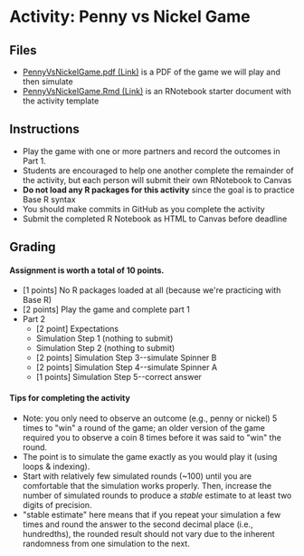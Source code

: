 # Activity: Penny vs Nickel Game


## Files 
- [PennyVsNickelGame.pdf (Link)](PennyVsNickelGame.pdf) is a PDF of the game we will play and then simulate
- [PennyVsNickelGame.Rmd (Link)](PennyVsNickelGame.Rmd) is an RNotebook starter document with the activity template


## Instructions 
- Play the game with one or more partners and record the outcomes in Part 1.  
- Students are encouraged to help one another complete the remainder of the activity, but each person will submit their own RNotebook to Canvas  
- **Do not load any R packages for this activity** since the goal is to practice Base R syntax
- You should make commits in GitHub as you complete the activity  
- Submit the completed R Notebook as HTML to Canvas before deadline  


## Grading

#### Assignment is worth a total of 10 points.

- [1 points] No R packages loaded at all (because we're practicing with Base R)
- [2 points] Play the game and complete part 1
- Part 2
    - [2 point] Expectations
    - Simulation Step 1 (nothing to submit)
    - Simulation Step 2 (nothing to submit)
    - [2 points] Simulation Step 3--simulate Spinner B
    - [2 points] Simulation Step 4--simulate Spinner A
    - [1 points] Simulation Step 5--correct answer 

#### Tips for completing the activity

- Note: you only need to observe an outcome (e.g., penny or nickel) 5 times to "win" a round of the game; an older version of the game required you to observe a coin 8 times before it was said to "win" the round.
- The point is to simulate the game exactly as you would play it (using loops & indexing).  
- Start with relatively few simulated rounds (~100) until you are comfortable that the simulation works properly.  Then, increase the number of simulated rounds to produce a *stable* estimate to at least two digits of precision.  
- "stable estimate" here means that if you repeat your simulation a few times and round the answer to the second decimal place (i.e., hundredths), the rounded result should not vary due to the inherent randomness from one simulation to the next.  


